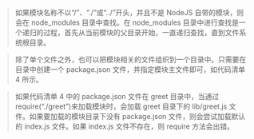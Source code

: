 > 如果模块名称不以“/”、“./”或“../”开头，并且不是 NodeJS 自带的模块，则会在 node_modules 目录中查找。在 node_modules 目录中进行查找是一个递归的过程，首先从当前模块的父目录开始，一直递归查找，直到文件系统根目录。

> 除了单个文件之外，也可以把模块相关的文件组织到一个目录中。只需要在目录中创建一个 package.json 文件，并指定模块主文件即可，如代码清单 4 所示。

> 如果代码清单 4 中的 package.json 文件在 greet 目录中，当通过 require(“./greet”)来加载模块时，会加载 greet 目录下的 lib/greet.js 文件。如果要加载的模块目录下没有 package.json 文件，则会尝试加载默认的 index.js 文件。如果 index.js 文件不存在，则 require 方法会出错。